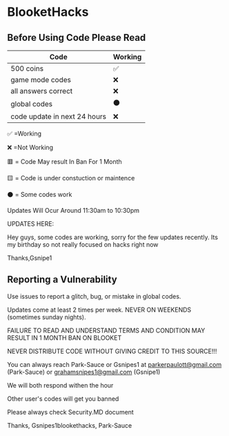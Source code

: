 # BlooketHacks
## Before Using Code Please Read


| Code |   Working        |
| ------- | ------------------ |
| 500 coins  | :white_check_mark: |
| game mode codes  | :x: |
| all answers correct  |:x:|
| global codes | ⚫ |
| code update in next 24 hours  | :x: |

:white_check_mark:    =Working


:x:                   =Not Working  


🟥                   = Code May result In Ban For 1 Month

🟨                   = Code is under constuction or maintence 

⚫                   = Some codes work

Updates Will Ocur Around 11:30am to 10:30pm


UPDATES HERE:



Hey guys, some codes are working, sorry for the few updates recently.
Its my birthday so not really focused on hacks right now


Thanks,Gsnipe1

## Reporting a Vulnerability

Use issues to report a glitch, bug, or mistake in global codes.

Updates come at least 2 times per week. NEVER ON WEEKENDS (sometimes sunday nights).



FAILURE TO READ AND UNDERSTAND TERMS AND CONDITION MAY RESULT IN 1 MONTH BAN ON BLOOKET


NEVER DISTRIBUTE CODE WITHOUT GIVING CREDIT TO THIS SOURCE!!!



You can always reach Park-Sauce or Gsnipes1 at parkerpaulott@gmail.com (Park-Sauce) or grahamsnipes1@gmail.com (Gsnipe1)



We will both respond withen the hour

Other user's codes will get you banned




Please always check Security.MD document




Thanks, Gsnipes1blookethacks, Park-Sauce
